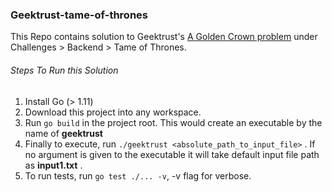 ### Geektrust-tame-of-thrones

This Repo contains solution to Geektrust's 
[A Golden Crown problem](https://www.geektrust.in/coding-problem/backend/tame-of-thrones)
under Challenges > Backend > Tame of Thrones.

###### Steps To Run this Solution
1. Install Go (> 1.11)
2. Download this project into any workspace.
3. Run `go build` in the project root. This would create an executable by the name
of **geektrust**
4. Finally to execute, run `./geektrust <absolute_path_to_input_file>` . If no
argument is given to the executable it will take default input file path as **input1.txt** .
5. To run tests, run `go test ./... -v`, -v flag for verbose.
